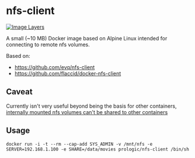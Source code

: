 nfs-client
==========

[![Image Layers](https://badge.imagelayers.io/prologic/nfs-client:latest.svg)](https://imagelayers.io/?images=prologic/nfs-client:latest)

A small (~10 MB) Docker image based on Alpine Linux intended for connecting to remote nfs volumes.

Based on:

-   <https://github.com/evq/nfs-client>
-   <https://github.com/flaccid/docker-nfs-client>

Caveat
------

Currently isn't very useful beyond being the basis for other containers, [internally mounted nfs volumes can't be shared to other containers](https://github.com/docker/docker/issues/4213)

Usage
-----

``` sourceCode
docker run -i -t --rm --cap-add SYS_ADMIN -v /mnt/nfs -e SERVER=192.168.1.100 -e SHARE=/data/movies prologic/nfs-client /bin/sh
```
